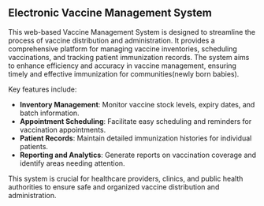 

## Electronic Vaccine Management System

This web-based Vaccine Management System is designed to streamline the process of vaccine distribution and administration. It provides a comprehensive platform for managing vaccine inventories, scheduling vaccinations, and tracking patient immunization records. The system aims to enhance efficiency and accuracy in vaccine management, ensuring timely and effective immunization for communities(newly born babies).

Key features include:

- **Inventory Management**: Monitor vaccine stock levels, expiry dates, and batch information.
- **Appointment Scheduling**: Facilitate easy scheduling and reminders for vaccination appointments.
- **Patient Records**: Maintain detailed immunization histories for individual patients.
- **Reporting and Analytics**: Generate reports on vaccination coverage and identify areas needing attention.
  
This system is crucial for healthcare providers, clinics, and public health authorities to ensure safe and organized vaccine distribution and administration.
